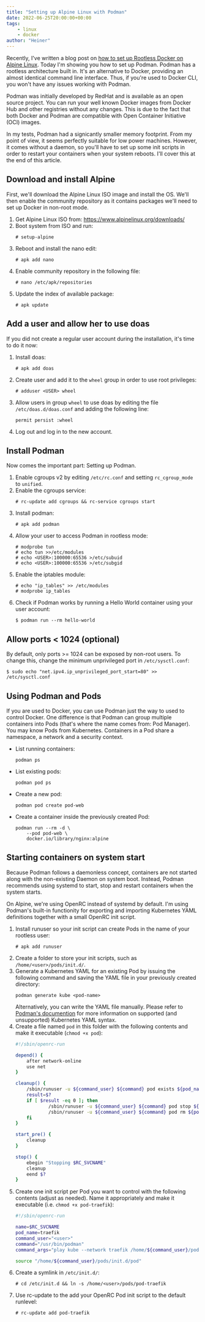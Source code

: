 ```yaml
---
title: "Setting up Alpine Linux with Podman"
date: 2022-06-25T20:00:00+00:00
tags:
    - linux
    - docker
author: "Heiner"
---
```


Recently, I've written a blog post on [how to set up Rootless Docker on Alpine Linux](/posts/alpine-docker-rootless/). Today I'm showing you how to set up Podman. Podman has a rootless architecture built in. It's an alternative to Docker, providing an almost identical command line interface. Thus, if you're used to Docker CLI, you won't have any issues working with Podman.

Podman was initially developed by RedHat and is available as an open source project. You can run your well known Docker images from Docker Hub and other registries without any changes. This is due to the fact that both Docker and Podman are compatible with Open Container Initiative (OCI) images.

In my tests, Podman had a signicantly smaller memory footprint. From my point of view, it seems perfectly suitable for low power machines. However, it comes without a daemon, so you'll have to set up some init scripts in order to restart your containers when your system reboots. I'll cover this at the end of this article.

## Download and install Alpine
First, we'll download the Alpine Linux ISO image and install the OS. We'll then enable the community repository as it contains packages we'll need to set up Docker in non-root mode.

1. Get Alpine Linux ISO from: https://www.alpinelinux.org/downloads/
1. Boot system from ISO and run:
    ```
    # setup-alpine
    ```
1. Reboot and install the nano edit:
    ```
    # apk add nano
    ```
1. Enable community repository in the following file:
    ```
    # nano /etc/apk/repositories
    ```
1. Update the index of available package:
    ```
    # apk update
    ```

## Add a user and allow her to use doas
If you did not create a regular user account during the installation, it's time to do it now:

1. Install doas:
    ```
    # apk add doas
    ```
1. Create user and add it to the `wheel` group in order to use root privileges:
    ```
    # adduser <USER> wheel
    ```
1. Allow users in group `wheel` to use doas by editing the file `/etc/doas.d/doas.conf` and adding the following line:
    ```
    permit persist :wheel
    ```
1. Log out and log in to the new account.

## Install Podman
Now comes the important part: Setting up Podman.

1. Enable cgroups v2 by editing `/etc/rc.conf` and setting `rc_cgroup_mode` to `unified`.
1. Enable the cgroups service:
    ```
    # rc-update add cgroups && rc-service cgroups start
    ````
1. Install podman:
    ```
    # apk add podman
    ```
1. Allow your user to access Podman in rootless mode:
    ```
    # modprobe tun
    # echo tun >>/etc/modules
    # echo <USER>:100000:65536 >/etc/subuid
    # echo <USER>:100000:65536 >/etc/subgid
    ```
1. Enable the iptables module:
    ```
    # echo "ip_tables" >> /etc/modules
    # modprobe ip_tables
    ```
1. Check if Podman works by running a Hello World container using your user account:
    ```
    $ podman run --rm hello-world
    ```

## Allow ports < 1024 (optional)
By default, only ports >= 1024 can be exposed by non-root users. To change this, change the minimum unprivileged port in `/etc/sysctl.conf`:
```
$ sudo echo "net.ipv4.ip_unprivileged_port_start=80" >> /etc/sysctl.conf
```

## Using Podman and Pods
If you are used to Docker, you can use Podman just the way to used to control Docker. One difference is that Podman can group multiple containers into Pods (that's where the name comes from: Pod Manager). You may know Pods from Kubernetes. Containers in a Pod share a namespace, a network and a security context.

* List running containers:
    ```
    podman ps
    ```
* List existing pods:
    ```
    podman pod ps
    ```
* Create a new pod:
    ```
    podman pod create pod-web
    ```
* Create a container inside the previously created Pod:
    ```
    podman run --rm -d \
        --pod pod-web \
        docker.io/library/nginx:alpine
    ```

## Starting containers on system start
Because Podman follows a daemonless concept, containers are not started along with the non-existing Daemon on system boot. Instead, Podman recommends using systemd to start, stop and restart containers when the system starts.

On Alpine, we're using OpenRC instead of systemd by default. I'm using Podman's built-in functionity for exporting and importing Kubernetes YAML definitions together with a small OpenRC init script.

1. Install runuser so your init script can create Pods in the name of your rootless user:
    ```
    # apk add runuser
    ```
1. Create a folder to store your init scripts, such as `/home/<user>/pods/init.d/`.
1. Generate a Kubernetes YAML for an existing Pod by issuing the following command and saving the YAML file in your previously created directory:
    ```
    podman generate kube <pod-name>
    ```
    Alternatively, you can write the YAML file manually. Please refer to [Podman's documention](https://docs.podman.io/en/latest/markdown/podman-generate-kube.1.html) for more information on supported (and unsupported) Kubernetes YAML syntax.
1. Create a file named `pod` in this folder with the following contents and make it executable (`chmod +x pod`):
    ```bash
    #!/sbin/openrc-run

    depend() {
        after network-online 
        use net 
    }

    cleanup() {
        /sbin/runuser -u ${command_user} ${command} pod exists ${pod_name}
        result=$?
        if [ $result -eq 0 ]; then
                /sbin/runuser -u ${command_user} ${command} pod stop ${pod_name}
                /sbin/runuser -u ${command_user} ${command} pod rm ${pod_name}
        fi
    }

    start_pre() {
        cleanup
    }

    stop() {
        ebegin "Stopping $RC_SVCNAME"
        cleanup
        eend $?
    }
    ```
1. Create one init script per Pod you want to control with the following contents (adjust as needed). Name it appropriately and make it executable (i.e. `chmod +x pod-traefik`):
    ```bash
    #!/sbin/openrc-run

    name=$RC_SVCNAME
    pod_name=traefik
    command_user="<user>"
    command="/usr/bin/podman"
    command_args="play kube --network traefik /home/${command_user}/pods/${pod_name}/pod.yaml"

    source "/home/${command_user}/pods/init.d/pod"
    ```
1. Create a symlink in `/etc/init.d/`:
    ```
    # cd /etc/init.d && ln -s /home/<user>/pods/pod-traefik
    ```
1. Use rc-update to the add your OpenRC Pod init script to the default runlevel:
    ```
    # rc-update add pod-traefik
    ```